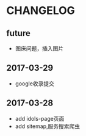 # CHANGELOG

## future

+ 图床问题，插入图片

## 2017-03-29

+ google收录提交

## 2017-03-28
+ add idols-page页面
+ add sitemap,服务搜索爬虫
